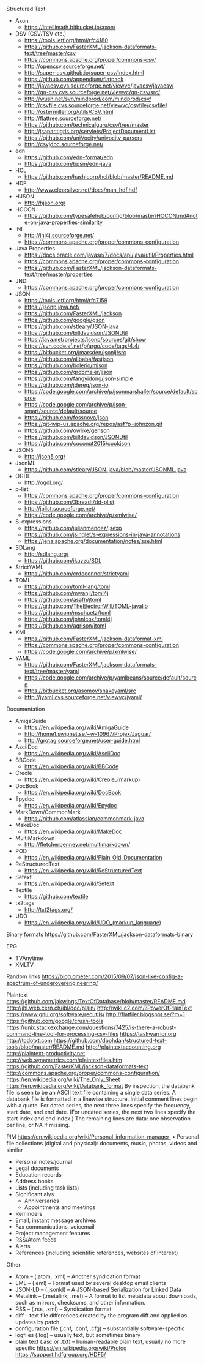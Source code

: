 Structured Text 
* Axon
  * https://intellimath.bitbucket.io/axon/
* DSV (CSV/TSV etc.)
  * https://tools.ietf.org/html/rfc4180
  * https://github.com/FasterXML/jackson-dataformats-text/tree/master/csv
  * https://commons.apache.org/proper/commons-csv/
  * http://opencsv.sourceforge.net/
  * http://super-csv.github.io/super-csv/index.html
  * https://github.com/appendium/flatpack
  * http://javacsv.cvs.sourceforge.net/viewvc/javacsv/javacsv/
  * http://qn-csv.cvs.sourceforge.net/viewvc/qn-csv/src/
  * http://wush.net/svn/mindprod/com/mindprod/csv/
  * http://csvfile.cvs.sourceforge.net/viewvc/csvfile/csvfile/
  * http://ostermiller.org/utils/CSV.html
  * http://flattree.sourceforge.net/
  * https://github.com/technicalguru/csv/tree/master
  * http://jsapar.tigris.org/servlets/ProjectDocumentList
  * https://github.com/uniVocity/univocity-parsers
  * http://csvjdbc.sourceforge.net/
* edn
  * https://github.com/edn-format/edn
  * https://github.com/bpsm/edn-java
* HCL
  * https://github.com/hashicorp/hcl/blob/master/README.md
* HDF
  * http://www.clearsilver.net/docs/man_hdf.hdf
* HJSON
  * http://hjson.org/
* HOCON
  * https://github.com/typesafehub/config/blob/master/HOCON.md#note-on-java-properties-similarity
* INI
  * http://ini4j.sourceforge.net/
  * https://commons.apache.org/proper/commons-configuration
* Java Properties
  * https://docs.oracle.com/javase/7/docs/api/java/util/Properties.html
  * https://commons.apache.org/proper/commons-configuration
  * https://github.com/FasterXML/jackson-dataformats-text/tree/master/properties
* JNDI
  * https://commons.apache.org/proper/commons-configuration
* JSON 
  * https://tools.ietf.org/html/rfc7159
  * https://jsonp.java.net/
  * https://github.com/FasterXML/jackson
  * https://github.com/google/gson
  * https://github.com/stleary/JSON-java
  * https://github.com/billdavidson/JSONUtil
  * https://java.net/projects/jsonp/sources/git/show
  * https://svn.code.sf.net/p/argo/code/tags/4.4/
  * https://bitbucket.org/jmarsden/jsonij/src
  * https://github.com/alibaba/fastjson
  * https://github.com/bolerio/mjson
  * https://github.com/grobmeier/jjson
  * https://github.com/fangyidong/json-simple
  * https://github.com/jdereg/json-io
  * https://code.google.com/archive/p/jsonmarshaller/source/default/source
  * https://code.google.com/archive/p/json-smart/source/default/source
  * https://github.com/fossnova/json
  * https://git-wip-us.apache.org/repos/asf?p=johnzon.git
  * https://github.com/owlike/genson
  * https://github.com/billdavidson/JSONUtil
  * https://github.com/coconut2015/cookjson
* JSON5
  * http://json5.org/
* JsonML
  * https://github.com/stleary/JSON-java/blob/master/JSONML.java
* OGDL
  * http://ogdl.org/
* p-list
  * https://commons.apache.org/proper/commons-configuration
  * https://github.com/3breadt/dd-plist
  * http://jplist.sourceforge.net/
  * https://code.google.com/archive/p/xmlwise/
* S-expressions
  * https://github.com/julianmendez/jsexp
  * https://github.com/jsinglet/s-expressions-in-java-annotations
  * https://jena.apache.org/documentation/notes/sse.html
* SDLang
  * http://sdlang.org/
  * https://github.com/ikayzo/SDL
* StrictYAML
  * https://github.com/crdoconnor/strictyaml
* TOML
  * https://github.com/toml-lang/toml
  * https://github.com/mwanji/toml4j
  * https://github.com/asafh/jtoml
  * https://github.com/TheElectronWill/TOML-javalib
  * https://github.com/mschuetz/toml
  * https://github.com/johnlcox/toml4j
  * https://github.com/agrison/jtoml
* XML 
  * https://github.com/FasterXML/jackson-dataformat-xml
  * https://commons.apache.org/proper/commons-configuration
  * https://code.google.com/archive/p/xmlwise/
* YAML 
  * https://github.com/FasterXML/jackson-dataformats-text/tree/master/yaml
  * https://code.google.com/archive/p/yamlbeans/source/default/source
  * https://bitbucket.org/asomov/snakeyaml/src
  * http://jyaml.cvs.sourceforge.net/viewvc/jyaml/
  
Documentation
* AmigaGuide
  * https://en.wikipedia.org/wiki/AmigaGuide
  * http://home1.swipnet.se/~w-10967/Projex/Jaguar/
  * http://grotag.sourceforge.net/user-guide.html
* AsciiDoc
  * https://en.wikipedia.org/wiki/AsciiDoc
* BBCode
  * https://en.wikipedia.org/wiki/BBCode
* Creole
  * https://en.wikipedia.org/wiki/Creole_(markup)
* DocBook
  * https://en.wikipedia.org/wiki/DocBook
* Epydoc
  * https://en.wikipedia.org/wiki/Epydoc
* MarkDown/CommonMark
  * https://github.com/atlassian/commonmark-java
* MakeDoc
  * https://en.wikipedia.org/wiki/MakeDoc
* MultiMarkdown
  * http://fletcherpenney.net/multimarkdown/
* POD
  * https://en.wikipedia.org/wiki/Plain_Old_Documentation
* ReStructuredText
  * https://en.wikipedia.org/wiki/ReStructuredText
* Setext    
  * https://en.wikipedia.org/wiki/Setext
* Textile
  * https://github.com/textile
* tx2tags
  * http://txt2tags.org/
* UDO
  * https://en.wikipedia.org/wiki/UDO_(markup_language)
  
Binary formats
	https://github.com/FasterXML/jackson-dataformats-binary

EPG
  * TVAnytime
  * XMLTV
  
Random links
https://blog.ometer.com/2015/09/07/json-like-config-a-spectrum-of-underoverengineering/

Plaintext
https://github.com/jakwings/TextOfDatabase/blob/master/README.md
http://jbl.web.cern.ch/jbl/doc/plain/
http://wiki.c2.com/?PowerOfPlainText
https://www.gnu.org/software/recutils/
http://flatfiler.blogspot.se/?m=1
https://github.com/google/crush-tools
https://unix.stackexchange.com/questions/7425/is-there-a-robust-command-line-tool-for-processing-csv-files
https://taskwarrior.org
http://todotxt.com
https://github.com/dbohdan/structured-text-tools/blob/master/README.md
http://plaintextaccounting.org
http://plaintext-productivity.net
http://web.synametrics.com/plaintextfiles.htm
https://github.com/FasterXML/jackson-dataformats-text
http://commons.apache.org/proper/commons-configuration/
https://en.wikipedia.org/wiki/The_Only_Sheet
https://en.wikipedia.org/wiki/Databank_format
By inspection, the databank file is seen to be an ASCII text file containing a single data series. A databank file is formatted in a linewise structure. Initial comment lines begin with a quote. For dated series, the next three lines specify the frequency, start date, and end date. (For undated series, the next two lines specify the start index and end index.) The remaining lines are data: one observation per line, or NA if missing.


PIM
https://en.wikipedia.org/wiki/Personal_information_manager 	•	Personal file collections (digital and physical): documents, music, photos, videos and similar
* Personal notes/journal
* Legal documents
* Education records
* Address books
* Lists (including task lists)
* Significant alys
    * Anniversaries
    * Appointments and meetings
* Reminders
* Email, instant message archives
* Fax communications, voicemail
* Project management features
* RSS/Atom feeds
* Alerts
* References (including scientific references, websites of interest)

Other
* Atom – (.atom, .xml) – Another syndication format
* EML – (.eml) – Format used by several desktop email clients
* JSON-LD – (.jsonld) – A JSON-based Serialization for Linked Data
* Metalink – (.metalink, .met) – A format to list metadata about downloads, such as mirrors, checksums, and other information.
* RSS – (.rss, .xml) – Syndication format
* diff – text file differences created by the program diff and applied as updates by patch
* configuration file (.cnf, .conf, .cfg) – substantially software-specific
* logfiles (.log) – usually text, but sometimes binary
* plain text (.asc or .txt) – human-readable plain text, usually no more specific
https://en.wikipedia.org/wiki/Prolog
https://support.hdfgroup.org/HDF5/

